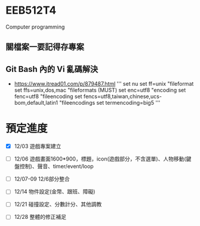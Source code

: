 # EEB512T4
Computer programming
## 關檔案一要記得存專案

## Git Bash 內的 Vi 亂碼解決
* https://www.itread01.com/p/879487.html
'''
set nu
set ff=unix "fileformat
set ffs=unix,dos,mac "fileformats (MUST)
set enc=utf8 "encoding
set fenc=utf8 "fileencoding
set fencs=utf8,taiwan,chinese,ucs-bom,default,latin1 "fileencodings
set termencoding=big5
'''

# 預定進度
- [x] 12/03
遊戲專案建立

- [ ] 12/06
遊戲畫面1600*900，標題，icon(遊戲部分，不含選單)、人物移動(鍵盤控制)、聲音、timer/event/loop

- [ ] 12/07-09
12/6部分整合

- [ ]  12/14
物件設定(金幣、跟班、障礙)

- [ ]  12/21
碰撞設定、分數計分、其他調教

- [ ]  12/28
整體的修正補足
